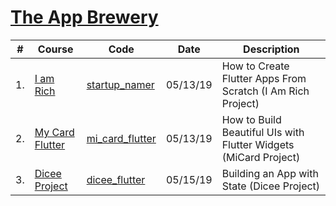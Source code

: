 # [The App Brewery](https://www.appbrewery.co/courses/)

| # | Course  | Code | Date | Description
| ------------- | ------------- | ------------- | ------------- | -------------
| 1. | [I am Rich](./i_am_rich) | [startup_namer](./i_am_rich) | 05/13/19 | How to Create Flutter Apps From Scratch (I Am Rich Project)
| 2. | [My Card Flutter](./mi_card_flutter) | [mi_card_flutter](./mi_card_flutter) | 05/13/19 | How to Build Beautiful UIs with Flutter Widgets (MiCard Project)
| 3. | [Dicee Project](./dicee_flutter) | [dicee_flutter](./dicee_flutter) | 05/15/19 | Building an App with State (Dicee Project)